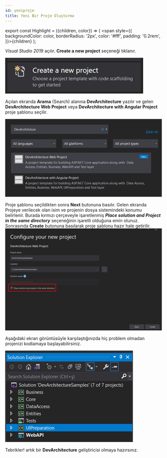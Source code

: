 ```yaml
---
id: yeniproje
title: Yeni Bir Proje Oluşturma
---
```

export const Highlight = ({children, color}) => ( <span style={{
      backgroundColor: color,
      borderRadius: '2px',
      color: '#fff',
      padding: '0.2rem',
    }}>{children}</span> );


*Visual Studio 2019* açılır. **Create a new project** seçeneği tıklanır.

![](./media/image2.png)

Açılan ekranda **Arama** (Search) alanına **DevArchitecture** yazılır ve
gelen **DevArchitecture Web Project** veya **DevArchitecture with
Angular Project** proje şablonu seçilir.

![](./media/image3.png)

Proje şablonu seçildikten sonra **Next** butonuna basılır. Gelen ekranda
Projeye verilecek olan isim ve projenin dosya sistemindeki konumu
belirlenir. Burada kırmızı çerçeveyle işaretlenmiş ***<Highlight color="#FF0000">Place solution and
Project in the same directory</Highlight>*** seçeneğinin işaretli olduğuna emin
olunuz. Sonrasında **Create** butonuna basılarak proje şablonu hazır
hale getirilir.![](./media/image4.png)

Aşağıdaki ekran görüntüsüyle karşılaştığınızda hiç problem olmadan
projenizi kodlamaya başlayabilirsiniz.

![](./media/image5.png)

Tebrikler! artık bir **DevArchitecture** geliştiricisi olmaya
hazırsınız.